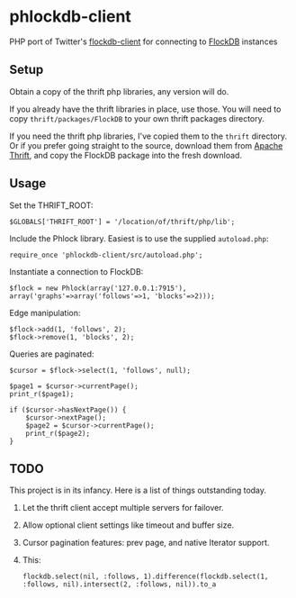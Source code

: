 phlockdb-client
===============

PHP port of Twitter's [flockdb-client](http://github.com/twitter/flockdb-client)
for connecting to [FlockDB](http://github.com/twitter/flockdb) instances

Setup
-----

Obtain a copy of the thrift php libraries, any version will do.

If you already have the thrift libraries in place, use those.
You will need to copy `thrift/packages/FlockDB` to your own thrift packages directory.

If you need the thrift php libraries, I've copied them to the `thrift` directory.
Or if you prefer going straight to the source, download them from [Apache Thrift](http://incubator.apache.org/thrift/),
and copy the FlockDB package into the fresh download.

Usage
-----

Set the THRIFT_ROOT:

	$GLOBALS['THRIFT_ROOT'] = '/location/of/thrift/php/lib';

Include the Phlock library. Easiest is to use the supplied `autoload.php`:

	require_once 'phlockdb-client/src/autoload.php';

Instantiate a connection to FlockDB:

	$flock = new Phlock(array('127.0.0.1:7915'), array('graphs'=>array('follows'=>1, 'blocks'=>2)));

Edge manipulation:

	$flock->add(1, 'follows', 2);
	$flock->remove(1, 'blocks', 2);

Queries are paginated:

	$cursor = $flock->select(1, 'follows', null);
	
	$page1 = $cursor->currentPage();
	print_r($page1);
	
	if ($cursor->hasNextPage()) {
		$cursor->nextPage();
		$page2 = $cursor->currentPage();
		print_r($page2);
	}

TODO
----

This project is in its infancy. Here is a list of things outstanding today.

1. Let the thrift client accept multiple servers for failover.
2. Allow optional client settings like timeout and buffer size.
3. Cursor pagination features: prev page, and native Iterator support.
4. This:

	`flockdb.select(nil, :follows, 1).difference(flockdb.select(1, :follows, nil).intersect(2, :follows, nil)).to_a`

